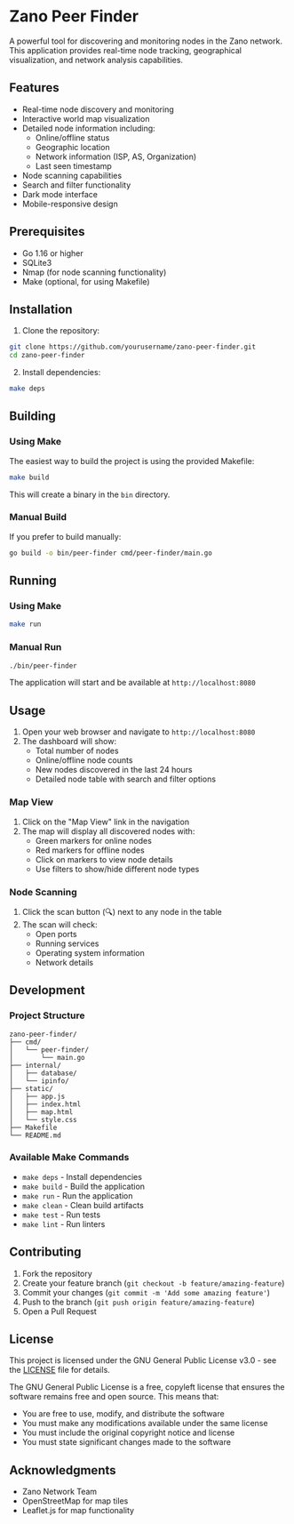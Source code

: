 # Zano Peer Finder

A powerful tool for discovering and monitoring nodes in the Zano network. This application provides real-time node tracking, geographical visualization, and network analysis capabilities.

## Features

- Real-time node discovery and monitoring
- Interactive world map visualization
- Detailed node information including:
  - Online/offline status
  - Geographic location
  - Network information (ISP, AS, Organization)
  - Last seen timestamp
- Node scanning capabilities
- Search and filter functionality
- Dark mode interface
- Mobile-responsive design

## Prerequisites

- Go 1.16 or higher
- SQLite3
- Nmap (for node scanning functionality)
- Make (optional, for using Makefile)

## Installation

1. Clone the repository:
```bash
git clone https://github.com/yourusername/zano-peer-finder.git
cd zano-peer-finder
```

2. Install dependencies:
```bash
make deps
```

## Building

### Using Make

The easiest way to build the project is using the provided Makefile:

```bash
make build
```

This will create a binary in the `bin` directory.

### Manual Build

If you prefer to build manually:

```bash
go build -o bin/peer-finder cmd/peer-finder/main.go
```

## Running

### Using Make

```bash
make run
```

### Manual Run

```bash
./bin/peer-finder
```

The application will start and be available at `http://localhost:8080`

## Usage

1. Open your web browser and navigate to `http://localhost:8080`
2. The dashboard will show:
   - Total number of nodes
   - Online/offline node counts
   - New nodes discovered in the last 24 hours
   - Detailed node table with search and filter options

### Map View

1. Click on the "Map View" link in the navigation
2. The map will display all discovered nodes with:
   - Green markers for online nodes
   - Red markers for offline nodes
   - Click on markers to view node details
   - Use filters to show/hide different node types

### Node Scanning

1. Click the scan button (🔍) next to any node in the table
2. The scan will check:
   - Open ports
   - Running services
   - Operating system information
   - Network details

## Development

### Project Structure

```
zano-peer-finder/
├── cmd/
│   └── peer-finder/
│       └── main.go
├── internal/
│   ├── database/
│   └── ipinfo/
├── static/
│   ├── app.js
│   ├── index.html
│   ├── map.html
│   └── style.css
├── Makefile
└── README.md
```

### Available Make Commands

- `make deps` - Install dependencies
- `make build` - Build the application
- `make run` - Run the application
- `make clean` - Clean build artifacts
- `make test` - Run tests
- `make lint` - Run linters

## Contributing

1. Fork the repository
2. Create your feature branch (`git checkout -b feature/amazing-feature`)
3. Commit your changes (`git commit -m 'Add some amazing feature'`)
4. Push to the branch (`git push origin feature/amazing-feature`)
5. Open a Pull Request

## License

This project is licensed under the GNU General Public License v3.0 - see the [LICENSE](LICENSE) file for details.

The GNU General Public License is a free, copyleft license that ensures the software remains free and open source. This means that:
- You are free to use, modify, and distribute the software
- You must make any modifications available under the same license
- You must include the original copyright notice and license
- You must state significant changes made to the software

## Acknowledgments

- Zano Network Team
- OpenStreetMap for map tiles
- Leaflet.js for map functionality